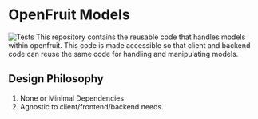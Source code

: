 # OpenFruit Models
![Tests](https://github.com/monolithst/openfruit-models/actions/workflows/Build/Test/badge.svg)
This repository contains the reusable code that handles models within openfruit. This code is made accessible so that client and backend code can reuse the same code for handling and manipulating models.

## Design Philosophy
1. None or Minimal Dependencies
2. Agnostic to client/frontend/backend needs.
